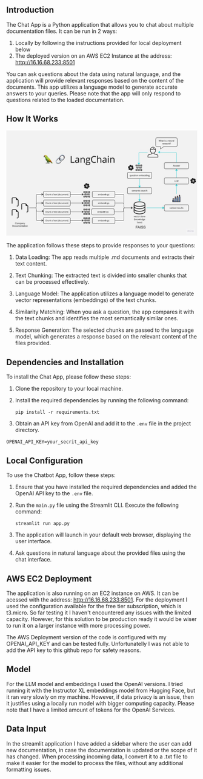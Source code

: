 

## Introduction

The Chat App is a Python application that allows you to chat about multiple documentation files. It can be run in 2 ways:

1. Locally by following the instructions provided for local deployment below
2. The deployed version on an AWS EC2 Instance at the address: http://16.16.68.233:8501

You can ask questions about the data using natural language, and the application will provide relevant responses based on the content of the documents. This app utilizes a language model to generate accurate answers to your queries. Please note that the app will only respond to questions related to the loaded documentation.

## How It Works

![MultiPDF Chat App Diagram](./docs/PDF-LangChain.jpg)

The application follows these steps to provide responses to your questions:

1. Data Loading: The app reads multiple .md documents and extracts their text content.

2. Text Chunking: The extracted text is divided into smaller chunks that can be processed effectively.

3. Language Model: The application utilizes a language model to generate vector representations (embeddings) of the text chunks.

4. Similarity Matching: When you ask a question, the app compares it with the text chunks and identifies the most semantically similar ones.

5. Response Generation: The selected chunks are passed to the language model, which generates a response based on the relevant content of the files provided.

## Dependencies and Installation


To install the  Chat App, please follow these steps:

1. Clone the repository to your local machine.

2. Install the required dependencies by running the following command:
   ```
   pip install -r requirements.txt
   ```

3. Obtain an API key from OpenAI and add it to the `.env` file in the project directory.
```commandline
OPENAI_API_KEY=your_secrit_api_key
```

## Local Configuration


To use the Chatbot App, follow these steps:

1. Ensure that you have installed the required dependencies and added the OpenAI API key to the `.env` file.

2. Run the `main.py` file using the Streamlit CLI. Execute the following command:
   ```
   streamlit run app.py
   ```

3. The application will launch in your default web browser, displaying the user interface.

4. Ask questions in natural language about the provided files using the chat interface.


## AWS EC2 Deployment


The application is also running on an EC2 instance on AWS. It can be acessed with the address: http://16.16.68.233:8501. 
For the deployment I used the configuration available for the free tier subscription, which is t3.micro. So far testing it I haven't encountered any issues with the limited capacity. However, for this solution to be production ready it would be wiser to run it on a larger instance with more processing power. 

The AWS Deployment version of the code is configured with my OPENAI_API_KEY and can be tested fully. Unfortunatelly I was not able to add the API key to this github repo for safety reasons. 


## Model


For the LLM model and embeddings I used the OpenAI versions. I tried running it with the Instructor XL embeddings model from Hugging Face, but it ran very slowly on my machine. However, if data privacy is an issue, then it justifies using a locally run model with bigger computing capacity. Please note that I have a limited amount of tokens for the OpenAI Services. 


## Data Input


In the streamlit application I have added a sidebar where the user can add new documentation, in case the documentation is updated or the scope of it has changed. When processing incoming data, I convert it to a .txt file to make it easier for the model to process the files, without any additional formatting issues. 





